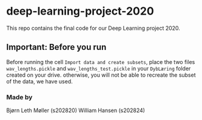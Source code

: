 # deep-learning-project-2020

This repo contains the final code for our Deep Learning project 2020.

## Important: Before you run
Before running the cell `Import data and create subsets`, place the two files `wav_lengths.pickle` and `wav_lengths_test.pickle` in your `DybLæring` folder created on your drive. otherwise, you will not be able to recreate the subset of the data, we have used.

### Made by
Bjørn Leth Møller (s202820)
William Hansen (s202824)
